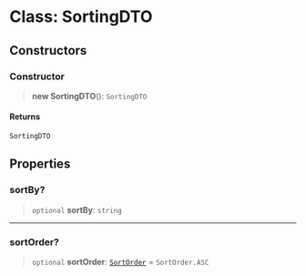 # Class: SortingDTO

## Constructors

<a id="constructor"></a>

### Constructor

> **new SortingDTO**(): `SortingDTO`

#### Returns

`SortingDTO`

## Properties

<a id="sortby"></a>

### sortBy?

> `optional` **sortBy**: `string`

---

<a id="sortorder"></a>

### sortOrder?

> `optional` **sortOrder**: [`SortOrder`](/api/common/Enumeration.SortOrder.md) = `SortOrder.ASC`
